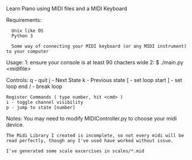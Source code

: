 Learn Piano using MIDI files and a MIDI Keyboard

Requirements:

      Unix like OS
      Python 3

      Some way of connecting your MIDI keyboard (or any MIDI instrument) to your computer


Usage: 1: ensure your console is at least 90 chacters wide
       2: $ ./main.py \<midifile\>

Controls:
    q - quit
    j - Next State
    k - Previous state
    [ - set loop start
    ] - set loop end
    / - break loop

    Register Commands ( type number, hit <cmd> )
    i - toggle channel visibility
    p - jump to state [number]

Notes:
    You may need to modify MIDIController.py to choose your midi device.

    The Midi Library I created is incomplete, so not every midi will be read perfectly, though any I've used have worked without issue.

    I've generated some scale excercises in scales/*.mid
